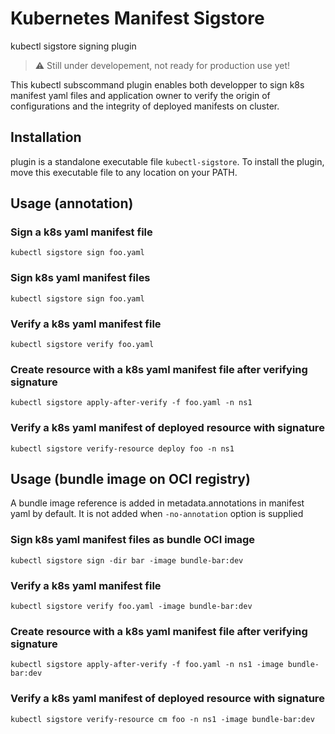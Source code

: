 # Kubernetes Manifest Sigstore
kubectl sigstore signing plugin

> :warning: Still under developement, not ready for production use yet!

This kubectl subscommand plugin enables both developper to sign k8s manifest yaml files and application owner to verify the origin of configurations and the integrity of deployed manifests on cluster. 

## Installation

plugin is a standalone executable file `kubectl-sigstore`. To install the plugin, move this executable file to any location on your PATH.

## Usage (annotation)

### Sign a k8s yaml manifest file

`kubectl sigstore sign foo.yaml`

### Sign k8s yaml manifest files

`kubectl sigstore sign foo.yaml`

### Verify a k8s yaml manifest file

`kubectl sigstore verify foo.yaml`

### Create resource with a k8s yaml manifest file after verifying signature

`kubectl sigstore apply-after-verify -f foo.yaml -n ns1`

### Verify a k8s yaml manifest of deployed resource with signature

`kubectl sigstore verify-resource deploy foo -n ns1`

## Usage (bundle image on OCI registry)

A bundle image reference is added in metadata.annotations in manifest yaml by default. 
It is not added when `-no-annotation` option is supplied

### Sign k8s yaml manifest files as bundle OCI image

`kubectl sigstore sign -dir bar -image bundle-bar:dev`

### Verify a k8s yaml manifest file

`kubectl sigstore verify foo.yaml -image bundle-bar:dev`

### Create resource with a k8s yaml manifest file after verifying signature

`kubectl sigstore apply-after-verify -f foo.yaml -n ns1 -image bundle-bar:dev`

### Verify a k8s yaml manifest of deployed resource with signature

`kubectl sigstore verify-resource cm foo -n ns1 -image bundle-bar:dev`

